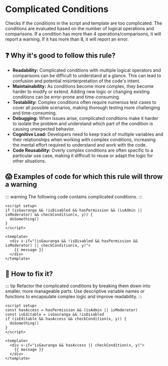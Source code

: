 # Complicated Conditions

Checks if the conditions in the script and template are too complicated. The conditions are evaluated based on the number of logical operations and comparisons. If a condition has more than 4 operations/comparisons, it will report a warning. If it has more than 8, it will report an error.

## ❓ Why it's good to follow this rule?

- **Readability:** Complicated conditions with multiple logical operators and comparisons can be difficult to understand at a glance. This can lead to confusion and potential misinterpretation of the code's intent.
- **Maintainability:** As conditions become more complex, they become harder to modify or extend. Adding new logic or changing existing conditions can be error-prone and time-consuming.
- **Testability:** Complex conditions often require numerous test cases to cover all possible scenarios, making thorough testing more challenging and time-consuming.
- **Debugging:** When issues arise, complicated conditions make it harder to isolate the problem and understand which part of the condition is causing unexpected behavior.
- **Cognitive Load:** Developers need to keep track of multiple variables and their relationships when working with complex conditions, increasing the mental effort required to understand and work with the code.
- **Code Reusability:** Overly complex conditions are often specific to a particular use case, making it difficult to reuse or adapt the logic for other situations.

## 😱 Examples of code for which this rule will throw a warning

::: warning
The following code contains complicated conditions.
:::

```vue
<script setup>
if (isGauranga && !isDisabled && hasPermission && (isAdmin || isModerator) && checkCondition(x, y)) {
  doSomething()
}
</script>

<template>
  <div v-if="(isGauranga && !isDisabled && hasPermission && isModerator) || checkCondition(x, y)">
    {{ message }}
  </div>
</template>
```

## 🤩 How to fix it?

::: tip
Refactor the complicated conditions by breaking them down into smaller, more manageable parts. Use descriptive variable names or functions to encapsulate complex logic and improve readability.
:::

```vue
<script setup>
const hasAccess = hasPermission && (isAdmin || isModerator)
const isEditable = isGauranga && !isDisabled
if (isEditable && hasAccess && checkCondition(x, y)) {
  doSomething()
}
</script>

<template>
  <div v-if="isGauranga && hasAccess || checkCondition(x, y)">
    {{ message }}
  </div>
</template>
```
